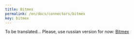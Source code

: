 ```yaml
---
title: Bitmex
permalink: /en/docs/connectors/bitmex
key: bitmex
---
```


To be translated... Please, use russian version for now: [Bitmex](/ru/docs/connectors/bitmex)